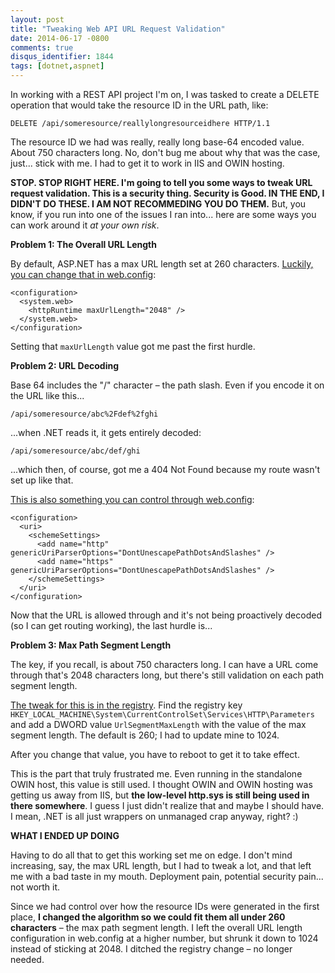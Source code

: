 ```yaml
---
layout: post
title: "Tweaking Web API URL Request Validation"
date: 2014-06-17 -0800
comments: true
disqus_identifier: 1844
tags: [dotnet,aspnet]
---
```

In working with a REST API project I'm on, I was tasked to create a
DELETE operation that would take the resource ID in the URL path, like:

`DELETE /api/someresource/reallylongresourceidhere HTTP/1.1`

The resource ID we had was really, really long base-64 encoded value.
About 750 characters long. No, don't bug me about why that was the case,
just... stick with me. I had to get it to work in IIS and OWIN hosting.

**STOP. STOP RIGHT HERE. I'm going to tell you some ways to tweak URL
request validation. This is a security thing. Security is Good. IN THE
END, I DIDN'T DO THESE. I AM NOT RECOMMEDING YOU DO THEM.** But, you
know, if you run into one of the issues I ran into... here are some ways
you can work around it *at your own risk*.

**Problem 1: The Overall URL Length**

By default, ASP.NET has a max URL length set at 260 characters.
[Luckily, you can change that in
web.config](http://msdn.microsoft.com/en-us/library/e1f13641(v=vs.100).aspx):

    <configuration>
      <system.web>
        <httpRuntime maxUrlLength="2048" />
      </system.web>
    </configuration>

Setting that `maxUrlLength` value got me past the first hurdle.

**Problem 2: URL Decoding**

Base 64 includes the "/" character – the path slash. Even if you encode
it on the URL like this...

`/api/someresource/abc%2Fdef%2fghi`

...when .NET reads it, it gets entirely decoded:

`/api/someresource/abc/def/ghi`

...which then, of course, got me a 404 Not Found because my route wasn't
set up like that.

[This is also something you can control through
web.config](http://msdn.microsoft.com/en-us/library/ee656539.aspx):

    <configuration>
      <uri>
        <schemeSettings>
          <add name="http" genericUriParserOptions="DontUnescapePathDotsAndSlashes" />
          <add name="https" genericUriParserOptions="DontUnescapePathDotsAndSlashes" />
        </schemeSettings>
      </uri>
    </configuration>

Now that the URL is allowed through and it's not being proactively
decoded (so I can get routing working), the last hurdle is...

**Problem 3: Max Path Segment Length**

The key, if you recall, is about 750 characters long. I can have a URL
come through that's 2048 characters long, but there's still validation
on each path segment length.

[The tweak for this is in the
registry](http://support.microsoft.com/kb/820129). Find the registry key
`HKEY_LOCAL_MACHINE\System\CurrentControlSet\Services\HTTP\Parameters`
and add a DWORD value `UrlSegmentMaxLength` with the value of the max
segment length. The default is 260; I had to update mine to 1024.

After you change that value, you have to reboot to get it to take
effect.

This is the part that truly frustrated me. Even running in the
standalone OWIN host, this value is still used. I thought OWIN and OWIN
hosting was getting us away from IIS, but **the low-level http.sys is
still being used in there somewhere**. I guess I just didn't realize
that and maybe I should have. I mean, .NET is all just wrappers on
unmanaged crap anyway, right? :)

**WHAT I ENDED UP DOING**

Having to do all that to get this working set me on edge. I don't mind
increasing, say, the max URL length, but I had to tweak a lot, and that
left me with a bad taste in my mouth. Deployment pain, potential
security pain... not worth it.

Since we had control over how the resource IDs were generated in the
first place, **I changed the algorithm so we could fit them all under
260 characters** – the max path segment length. I left the overall URL
length configuration in web.config at a higher number, but shrunk it
down to 1024 instead of sticking at 2048. I ditched the registry change
– no longer needed.
